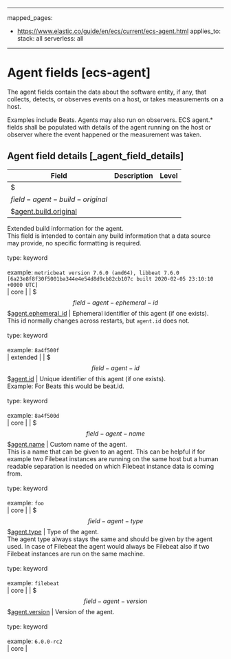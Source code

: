 <!-- This file is automatically generated. Don't edit it manually! -->
---
mapped_pages:
  - https://www.elastic.co/guide/en/ecs/current/ecs-agent.html
applies_to:
  stack: all
  serverless: all
---

# Agent fields [ecs-agent]

The agent fields contain the data about the software entity, if any, that collects, detects, or observes events on a host, or takes measurements on a host.

Examples include Beats. Agents may also run on observers. ECS agent.* fields shall be populated with details of the agent running on the host or observer where the event happened or the measurement was taken.

## Agent field details [_agent_field_details]

| Field | Description | Level |
| --- | --- | --- |
| $$$field-agent-build-original$$$[agent.build.original](#field-agent-build-original) |
Extended build information for the agent.<br>This field is intended to contain any build information that a data source may provide, no specific formatting is required.<br><br>type: keyword<br><br>
example: `metricbeat version 7.6.0 (amd64), libbeat 7.6.0 [6a23e8f8f30f5001ba344e4e54d8d9cb82cb107c built 2020-02-05 23:10:10 +0000 UTC]`<br> | core |
| $$$field-agent-ephemeral-id$$$[agent.ephemeral_id](#field-agent-ephemeral-id) |
Ephemeral identifier of this agent (if one exists).<br>This id normally changes across restarts, but `agent.id` does not.<br><br>type: keyword<br><br>
example: `8a4f500f`<br> | extended |
| $$$field-agent-id$$$[agent.id](#field-agent-id) |
Unique identifier of this agent (if one exists).<br>Example: For Beats this would be beat.id.<br><br>type: keyword<br><br>
example: `8a4f500d`<br> | core |
| $$$field-agent-name$$$[agent.name](#field-agent-name) |
Custom name of the agent.<br>This is a name that can be given to an agent. This can be helpful if for example two Filebeat instances are running on the same host but a human readable separation is needed on which Filebeat instance data is coming from.<br><br>type: keyword<br><br>
example: `foo`<br> | core |
| $$$field-agent-type$$$[agent.type](#field-agent-type) |
Type of the agent.<br>The agent type always stays the same and should be given by the agent used. In case of Filebeat the agent would always be Filebeat also if two Filebeat instances are run on the same machine.<br><br>type: keyword<br><br>
example: `filebeat`<br> | core |
| $$$field-agent-version$$$[agent.version](#field-agent-version) |
Version of the agent.<br><br>type: keyword<br><br>
example: `6.0.0-rc2`<br> | core |


